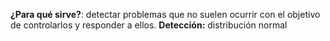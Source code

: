 **¿Para qué sirve?**: detectar problemas que no suelen ocurrir con el objetivo de controlarlos y responder a ellos.
**Detección:** distribución normal